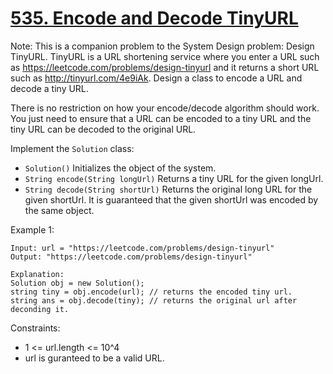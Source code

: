 # [535. Encode and Decode TinyURL](https://leetcode.com/problems/encode-and-decode-tinyurl/description/)

Note: This is a companion problem to the System Design problem: Design TinyURL.
TinyURL is a URL shortening service where you enter a URL such as https://leetcode.com/problems/design-tinyurl and it returns a short URL such as http://tinyurl.com/4e9iAk. Design a class to encode a URL and decode a tiny URL.

There is no restriction on how your encode/decode algorithm should work. You just need to ensure that a URL can be encoded to a tiny URL and the tiny URL can be decoded to the original URL.

Implement the `Solution` class:

* `Solution()` Initializes the object of the system.
* `String encode(String longUrl)` Returns a tiny URL for the given longUrl.
* `String decode(String shortUrl)` Returns the original long URL for the given shortUrl. It is guaranteed that the given shortUrl was encoded by the same object.
 

Example 1:

    Input: url = "https://leetcode.com/problems/design-tinyurl"
    Output: "https://leetcode.com/problems/design-tinyurl"

    Explanation:
    Solution obj = new Solution();
    string tiny = obj.encode(url); // returns the encoded tiny url.
    string ans = obj.decode(tiny); // returns the original url after deconding it.
 

Constraints:

* 1 <= url.length <= 10^4
* url is guranteed to be a valid URL.
